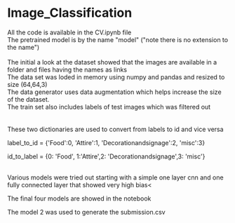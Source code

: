 # Image_Classification
All the code is available in the CV.ipynb file<br>
The pretrained model is by the name "model" ("note there is no extension to the name")
<br>
<br>
The initial a look at the dataset showed that the images are available in a folder and files having the names as links
<br>
The data set was loded in memory using numpy and pandas and resized to size (64,64,3)
<br>
The data generator uses data augmentation which helps increase the size of the dataset.<br>
The train set also includes labels of test images which was filtered out<br>
<br>
<br>
These two dictionaries are used to convert from labels to id and vice versa<br>

label_to_id = {'Food':0, 'Attire':1, 'Decorationandsignage':2, 'misc':3}<br>

id_to_label = {0: 'Food', 1:'Attire',2: 'Decorationandsignage',3: 'misc'}<br>

<br>
Various models were tried out starting with a simple one layer cnn and one fully connected layer that showed very high bias<<br>

The final four models  are showed in the notebook
<br>

The model 2 was used to generate the submission.csv
